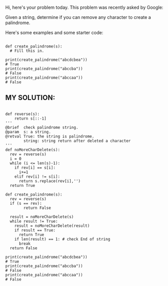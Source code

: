 Hi, here's your problem today. This problem was recently asked by Google:

Given a string, determine if you can remove any character to create a palindrome.

Here's some examples and some starter code:

```

def create_palindrome(s):
  # Fill this in.

print(create_palindrome("abcdcbea"))
# True
print(create_palindrome("abccba"))
# False
print(create_palindrome("abccaa"))
# False

```


MY SOLUTION:
-------------

```

def reverse(s): 
    return s[::-1] 
'''
@brief  check palindrome string.
@param  s: a string. 
@retval True: the string is palindrome. 
        string: string return after deleted a character 
'''
def noMoreCharDelete(s):
  rev = reverse(s)
  i = 0
  while (i <= len(s)-1):
    if rev[i] == s[i]:
      i+=1
    elif rev[i] != s[i]:
      return s.replace(rev[i],'')
  return True

def create_palindrome(s):
  rev = reverse(s)
  if (s == rev): 
        return False

  result = noMoreCharDelete(s)
  while result != True:
    result = noMoreCharDelete(result)
    if result == True:
      return True
    if len(result) == 1: # check End of string
      break
  return False

print(create_palindrome("abcdcbea"))
# True
print(create_palindrome("abccba"))
# False
print(create_palindrome("abccaa"))
# False

```
